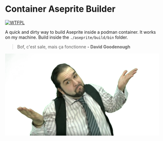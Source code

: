 # Container Aseprite Builder

[![WTFPL](http://www.wtfpl.net/wp-content/uploads/2012/12/wtfpl-badge-1.png)](http://www.wtfpl.net/)

A quick and dirty way to build Aseprite inside a podman container. It works on my machine.
Build inside the `./aseprite/build/bin` folder.

> Bof, c'est sale, mais ça fonctionne
**- David Goodenough**

![David Goodenough](david_goodenough.png)

